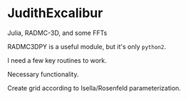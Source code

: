 JudithExcalibur
===============

Julia, RADMC-3D, and some FFTs

RADMC3DPY is a useful module, but it's only `python2`.

I need a few key routines to work.

Necessary functionality.

Create grid according to Isella/Rosenfeld parameterization.
